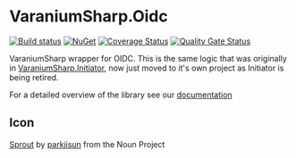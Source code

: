 # VaraniumSharp.Oidc

[![Build status](https://ci.appveyor.com/api/projects/status/4w3afuosv129demi?svg=true)](https://ci.appveyor.com/project/DeadlyEmbrace/varaniumsharp-oidc)
[![NuGet](https://img.shields.io/nuget/v/VaraniumSharpOidc.svg)](https://www.nuget.org/packages/VaraniumSharp.Oidc/)
[![Coverage Status](https://coveralls.io/repos/github/NinetailLabs/VaraniumSharp.Oidc/badge.svg?branch=main)](https://coveralls.io/github/NinetailLabs/VaraniumSharp.Oidc?branch=main)
[![Quality Gate Status](https://sonarcloud.io/api/project_badges/measure?project=NinetailLabs_VaraniumSharp.Oidc&metric=alert_status)](https://sonarcloud.io/summary/new_code?id=NinetailLabs_VaraniumSharp.Oidc)

VaraniumSharp wrapper for OIDC.
This is the same logic that was originally in [VaraniumSharp.Initiator](https://github.com/NinetailLabs/VaraniumSharp.Initiator/tree/master/VaraniumSharp.Initiator/Security), now just moved to it's own project as Initiator is being retired.

For a detailed overview of the library see our [documentation](https://ninetaillabs.github.io/VaraniumSharp.Oidc/index.html)

## Icon
[Sprout](https://thenounproject.com/term/sprout/607325/) by [parkjisun](https://thenounproject.com/naripuru/) from the Noun Project